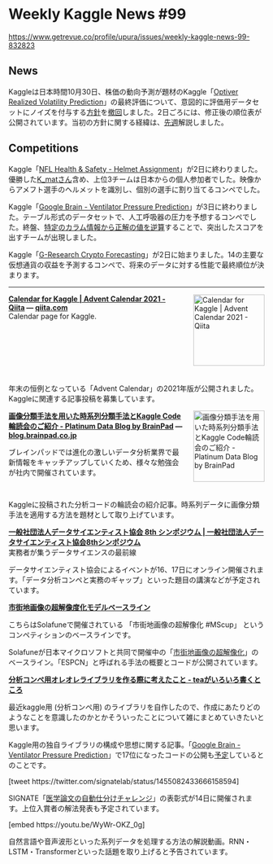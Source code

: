 # Weekly Kaggle News #99
https://www.getrevue.co/profile/upura/issues/weekly-kaggle-news-99-832823
<h3><h2>News</h2><p>Kaggleは日本時間10月30日、株価の動向予測が題材のKaggle「<a href="https://www.kaggle.com/c/optiver-realized-volatility-prediction?utm_campaign=Weekly%20Kaggle%20News&amp;utm_medium=email&amp;utm_source=Revue%20newsletter" target="_blank">Optiver Realized Volatility Prediction</a>」の最終評価について、意図的に評価用データセットにノイズを付与する<a href="https://www.kaggle.com/c/optiver-realized-volatility-prediction/discussion/282791" target="_blank">方針</a>を<a href="https://www.kaggle.com/c/optiver-realized-volatility-prediction/discussion/284121" target="_blank">撤回</a>しました。2日ごろには、修正後の順位表が公開されています。当初の方針に関する経緯は、<a href="https://www.getrevue.co/profile/upura/issues/weekly-kaggle-news-98-822196" target="_blank">先週</a>解説しました。</p><h2>Competitions</h2><p>Kaggle「<a href="https://www.kaggle.com/c/nfl-health-and-safety-helmet-assignment/" target="_blank">NFL Health &amp; Safety - Helmet Assignment</a>」が2日に終わりました。優勝した<a href="https://www.kaggle.com/kmat2019" target="_blank">K_matさん</a>含め、上位3チームは日本からの個人参加者でした。映像からアメフト選手のヘルメットを識別し、個別の選手に割り当てるコンペでした。</p><p>Kaggle「<a href="https://www.kaggle.com/c/ventilator-pressure-prediction" target="_blank">Google Brain - Ventilator Pressure Prediction</a>」が3日に終わりました。テーブル形式のデータセットで、人工呼吸器の圧力を予想するコンペでした。終盤、<a href="https://www.kaggle.com/c/ventilator-pressure-prediction/discussion/285283" target="_blank">特定のカラム情報から正解の値を逆算</a>することで、突出したスコアを出すチームが出現しました。</p><p>Kaggle「<a href="https://www.kaggle.com/c/g-research-crypto-forecasting" target="_blank">G-Research Crypto Forecasting</a>」が2日に始まりました。14の主要な仮想通貨の収益を予測するコンペで、将来のデータに対する性能で最終順位が決まります。</p></h3>
<hr>
<p>
<img width="140" height="140" alt="Calendar for Kaggle | Advent Calendar 2021 - Qiita" style="float: right; margin-left: 20px; margin-bottom: 20px;" src="https://s3.amazonaws.com/revue/items/images/012/080/645/thumb/ogp-advent_calendar_2021-d4c98ac37fde1dc3bfc356f4ea2edd84.jpg?1635741022" />
<strong style='display: block;'><a href="https://qiita.com/advent-calendar/2021/kaggle?utm_campaign=Weekly%20Kaggle%20News&amp;utm_medium=email&amp;utm_source=Revue%20newsletter">Calendar for Kaggle | Advent Calendar 2021 - Qiita</a> &mdash; <a href="https://qiita.com/advent-calendar/2021/kaggle">qiita.com</a></strong>
Calendar page for Kaggle.
</p>
<div style='clear: both;'></div>
<p><p>年末の恒例となっている「Advent Calendar」の2021年版が公開されました。Kaggleに関連する記事投稿を募集しています。</p></p>
<p>
<img width="140" height="140" alt="画像分類手法を用いた時系列分類手法とKaggle Code輪読会のご紹介 - Platinum Data Blog by BrainPad" style="float: right; margin-left: 20px; margin-bottom: 20px;" src="https://s3.amazonaws.com/revue/items/images/012/101/636/thumb/20211102102553.jpg?1635842928" />
<strong style='display: block;'><a href="https://blog.brainpad.co.jp/entry/2021/11/02/113000?utm_campaign=Weekly%20Kaggle%20News&amp;utm_medium=email&amp;utm_source=Revue%20newsletter">画像分類手法を用いた時系列分類手法とKaggle Code輪読会のご紹介 - Platinum Data Blog by BrainPad</a> &mdash; <a href="https://blog.brainpad.co.jp/entry/2021/11/02/113000">blog.brainpad.co.jp</a></strong>
<p>ブレインパッドでは進化の激しいデータ分析業界で最新情報をキャッチアップしていくため、様々な勉強会が社内で開催されています。</p>
</p>
<div style='clear: both;'></div>
<p><p>Kaggleに投稿された分析コードの輪読会の紹介記事。時系列データに画像分類手法を適用する方法を題材として取り上げています。</p></p>
<p>
<strong style='display: block;'><a href="https://www.datascientist.or.jp/symp/2021/?utm_campaign=Weekly%20Kaggle%20News&amp;utm_medium=email&amp;utm_source=Revue%20newsletter">一般社団法人データサイエンティスト協会 8th シンポジウム | 一般社団法人データサイエンティスト協会8thシンポジウム</a></strong>
実務者が集うデータサイエンスの最前線
</p>
<p><p>データサイエンティスト協会によるイベントが16、17日にオンライン開催されます。「データ分析コンペと実務のギャップ」といった題目の講演などが予定されています。</p></p>
<p>
<strong style='display: block;'><a href="https://zenn.dev/ren_uechi/articles/ab9eea97ec42e5?utm_campaign=Weekly%20Kaggle%20News&amp;utm_medium=email&amp;utm_source=Revue%20newsletter">市街地画像の超解像度化モデルベースライン</a></strong>
<p>こちらはSolafuneで開催されている 「市街地画像の超解像化 #MScup」 というコンペティションのベースラインです。</p>
</p>
<p><p>Solafuneが日本マイクロソフトと共同で開催中の「<a href="https://solafune.com/competitions/3c7a473f-61f4-472f-a812-92eb07cc4541" target="_blank">市街地画像の超解像化</a>」のベースライン。「ESPCN」と呼ばれる手法の概要とコードが公開されています。</p></p>
<p>
<strong style='display: block;'><a href="https://teadev.netlify.app/posts/2021-10-20/?utm_campaign=Weekly%20Kaggle%20News&amp;utm_medium=email&amp;utm_source=Revue%20newsletter">分析コンペ用オレオレライブラリを作る際に考えたこと - teaがいろいろ書くところ</a></strong>
<p>最近kaggle用 (分析コンペ用) のライブラリを自作したので、作成にあたりどのようなことを意識したのかとかそういったことについて雑にまとめていきたいと思います。</p>
</p>
<p><p>Kaggle用の独自ライブラリの構成や思想に関する記事。「<a href="https://www.kaggle.com/c/ventilator-pressure-prediction" target="_blank">Google Brain - Ventilator Pressure Prediction</a>」で17位になったコードの公開も<a href="https://twitter.com/tea_enanan/status/1456100719870631939?s=20" target="_blank">予定</a>しているとのことです。</p></p>
[tweet https://twitter.com/signatelab/status/1455082433666158594]
<p><p>SIGNATE「<a href="https://signate.jp/competitions/471" target="_blank">医学論文の自動仕分けチャレンジ</a>」の表彰式が14日に開催されます。上位入賞者の解法発表も予定されています。</p></p>
[embed https://youtu.be/WyWr-OKZ_0g]
<p><p>自然言語や音声波形といった系列データを処理する方法の解説動画。RNN・LSTM・Transformerといった話題を取り上げると予告されています。</p></p>
